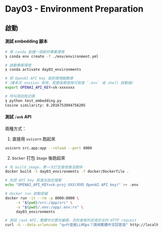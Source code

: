 # Day03 - Environment Preparation

## 啟動

#### 測試 embedding 腳本

```bash
# 用 conda 創建一個新的專案環境
❯ conda env create -f ./env/environment.yml

# 啟動專案環境
❯ conda activate day03_environments

# 把 OpenAI API key 寫到環境變數裡
#（僅本次 session 有效，若要長期使用可寫進 `.env` 或 shell 啟動檔）
export OPENAI_API_KEY=sk-xxxxxxx

# 呼叫測試程式碼
❯ python test_embedding.py
Cosine similarity: 0.2016753894756205
```

#### 測試 `/ask` API

兩種方式：

1. 直接用 `uvicorn` 跑起來

```bash
uvicorn src.app:app --reload --port 8000
```

2. `Docker` 打包 `Image` 後跑起來

```bash
# 先 build image，第一次打包會很慢沒關係
docker build -t day03_environments -f docker/Dockerfile .

# 先把 API key 寫進去設定檔案
echo "OPENAI_API_KEY=sk-proj-XXX(你的 OpenAI API key)" >> .env

# docker run 啟動容器
docker run -it --rm -p 8000:8000 \
	 -v "$(pwd)/src:/app/src" \
	 -v "$(pwd)/.env:/app/.env:ro" \
	 day03_environments

# 測試 /ask API，繁體中文要先編碼，否則會被判定成非法的 HTTP request
curl -G --data-urlencode "q=什麼是LLMOps？請用繁體中文回答我" http://localhost:8000/ask
```
